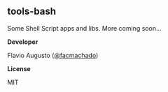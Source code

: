 ## tools-bash

Some Shell Script apps and libs. More coming soon...

**Developer**

Flavio Augusto ([@facmachado](https://twitter.com/facmachado))

**License**

MIT
